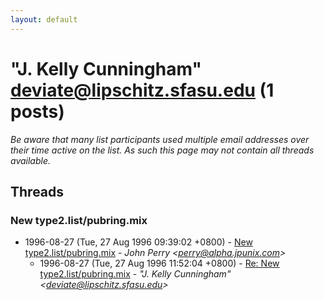 ```yaml
---
layout: default
---
```


# "J. Kelly Cunningham" <deviate@lipschitz.sfasu.edu> (1 posts)

_Be aware that many list participants used multiple email addresses over their time active on the list. As such this page may not contain all threads available._

## Threads

### New type2.list/pubring.mix
+ 1996-08-27 (Tue, 27 Aug 1996 09:39:02 +0800) - [New type2.list/pubring.mix](/archive/1996/08/c3f800a9c1e43b2e05fc62ea78230901ea60abc188db8e199a6ceecdc8d89dd8) - _John Perry \<perry@alpha.jpunix.com\>_
  + 1996-08-27 (Tue, 27 Aug 1996 11:52:04 +0800) - [Re: New type2.list/pubring.mix](/archive/1996/08/867c96cb26b523717fc518711b6df8faf48c74de7853748cfb4fa0b71bc31618) - _"J. Kelly Cunningham" \<deviate@lipschitz.sfasu.edu\>_

